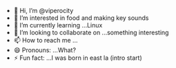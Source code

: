 - 👋 Hi, I’m @viperocity
- 👀 I’m interested in food and making key sounds
- 🌱 I’m currently learning ...Linux
- 💞️ I’m looking to collaborate on ...something interesting
- 📫 How to reach me ...
- 😄 Pronouns: ...What?    
- ⚡ Fun fact: ...I was born in east la (intro start)

<!---
viperocity/viperocity is a ✨ special ✨ repository because its `README.md` (this file) appears on your GitHub profile.
You can click the Preview link to take a look at your changes.
--->
